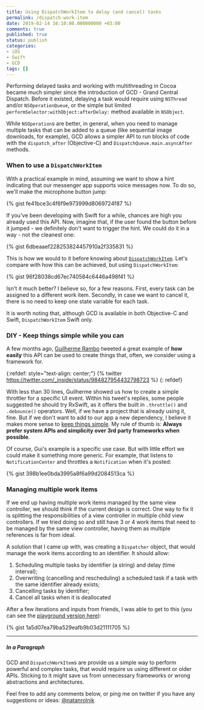 ```yaml
---
title: Using DispatchWorkItem to delay (and cancel) tasks
permalink: /dispatch-work-item
date: 2019-02-14 16:10:00.000000000 +03:00
comments: true
published: true
status: publish
categories:
- iOS
- Swift
- GCD
tags: []
---
```


Performing delayed tasks and working with multithreading in Cocoa became much simpler since the introduction of GCD - Grand Central Dispatch. Before it existed, delaying a task would require using `NSThread` and/or `NSOperationQueue`, or the simple but limited `performSelector:withObject:afterDelay:` method available in `NSObject`.

While `NSOperation`s are better, in general, when you need to manage multiple tasks that can be added to a queue (like sequential image downloads, for example), GCD allows a simpler API to run blocks of code with the `dispatch_after` (Objective-C) and `DispatchQueue.main.asyncAfter` methods.

### When to use a `DispatchWorkItem`

With a practical example in mind, assuming we want to show a hint indicating that our messenger app supports voice messages now. To do so, we'll make the microphone button jump:

{% gist fe41bce3c4f6f9e973999d8069724f87 %}

If you've been developing with Swift for a while, chances are high you already used this API. Now, imagine that, if the user found the button before it jumped - we definitely don't want to trigger the hint. We could do it in a way - not the cleanest one:

{% gist 6dbeaaef228253824457910a2f335831 %}

This is how we would to it before knowing about [`DispatchWorkItem`](https://developer.apple.com/documentation/dispatch/dispatchworkitem). Let's compare with how this can be achieved, but using `DispatchWorkItem`:

{% gist 96f28038cd67ec740584c6446a498f41 %}

Isn't it much better? I believe so, for a few reasons. First, every task can be assigned to a different work item. Secondly, in case we want to cancel it, there is no need to keep one state variable for each task.

It is worth noting that, although GCD is available in both Objective-C and Swift, `DispatchWorkItem` Swift only.

### DIY - Keep things simple while you can

A few months ago, [Guilherme Rambo](https://twitter.com/_inside) tweeted a great example of **how easily** this API can be used to create things that, often, we consider using a framework for.

{:refdef: style="text-align: center;"}
{% twitter https://twitter.com/_inside/status/984827954432798723 %}
{: refdef}

With less than 30 lines, Guilherme showed us how to create a simple throttler for a specific UI event. Within his tweet's replies, some people suggested he should try RxSwift, as it offers the built in `.throttle()` and `.debounce()` operators. Well, if we have a project that is already using it, fine. But if we don't want to add to our app a new dependency, I believe it makes more sense to [keep things simple](https://twitter.com/RebeccaSlatkin/status/1093775699905785856). My rule of thumb is: **Always prefer system APIs and simplicity over 3rd party frameworks when possible**.

Of course, Gui's example is a specific use case. But with little effort we could make it something more generic. For example, that listens to `NotificationCenter` and throttles a `Notification` when it's posted:

{% gist 398b1ee0bda3995a8f6a99d2084513ca %}

### Managing multiple work items

If we end up having multiple work items managed by the same view controller, we should think if the current design is correct. One way to fix it is splitting the responsibilities of a view controller in multiple child view controllers. If we tried doing so and still have 3 or 4 work items that need to be managed by the same view controller, having them as multiple references is far from ideal.

A solution that I came up with, was creating a `Dispatcher` object, that would manage the work items according to an identifier. It should allow:

1. Scheduling multiple tasks by identifier (a string) and delay (time interval);
2. Overwriting (cancelling and rescheduling) a scheduled task if a task with the same identifier already exists;
3. Cancelling tasks by identifier;
4. Cancel all tasks when it is deallocated

After a few iterations and inputs from friends, I was able to get to this (you can see the [playground version here](https://gist.github.com/natanrolnik/6c1d9baa04ebc163f52bd5224db32d07)):

{% gist 1a5d07ea79ba529eafb9b03d21111705 %}

------

##### In a Paragraph

GCD and `DispatchWorkItem`s are provide us a simple way to perform powerful and complex tasks, that would require us using different or older APIs. Sticking to it might save us from unnecessary frameworks or wrong abstractions and architectures.

Feel free to add any comments below, or ping me on twitter if you have any suggestions or ideas: [@natanrolnik](https://twitter.com/natanrolnik)
